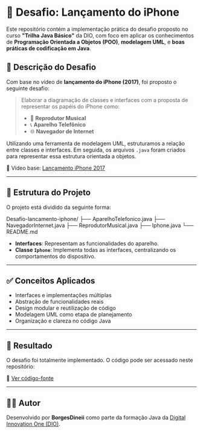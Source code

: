 # 📱 Desafio: Lançamento do iPhone

Este repositório contém a implementação prática do desafio proposto no curso **"Trilha Java Básico"** da DIO, com foco em aplicar os conhecimentos de **Programação Orientada a Objetos (POO)**, **modelagem UML**, e **boas práticas de codificação em Java**.

## 🎯 Descrição do Desafio

Com base no vídeo de **lançamento do iPhone (2017)**, foi proposto o seguinte desafio:

> Elaborar a diagramação de classes e interfaces com a proposta de representar os papéis do iPhone como:
>
> - 🎵 **Reprodutor Musical**
> - 📞 **Aparelho Telefônico**
> - 🌐 **Navegador de Internet**

Utilizando uma ferramenta de modelagem UML, estruturamos a relação entre classes e interfaces. Em seguida, os arquivos `.java` foram criados para representar essa estrutura orientada a objetos.

🔗 Vídeo base: [Lançamento iPhone 2017](https://www.youtube.com/watch?v=1xQeXOz0Ncs)

---

## 📁 Estrutura do Projeto

O projeto está dividido da seguinte forma:

Desafio-lancamento-iphone/
├── AparelhoTelefonico.java
├── NavegadorInternet.java
├── ReprodutorMusical.java
├── Iphone.java
└── README.md


- **Interfaces**: Representam as funcionalidades do aparelho.
- **Classe `Iphone`**: Implementa todas as interfaces, centralizando os comportamentos do dispositivo.

---

## ✅ Conceitos Aplicados

- Interfaces e implementações múltiplas
- Abstração de funcionalidades reais
- Design modular e reutilização de código
- Modelagem UML como etapa de planejamento
- Organização e clareza no código Java

---

## 🚀 Resultado

O desafio foi totalmente implementado. O código pode ser acessado neste repositório:

🔗 [Ver código-fonte](https://github.com/BorgesDineii/dio_trillha_java_basico/tree/main/Desafio-lancamento-iphone)

---

## 👨‍💻 Autor

Desenvolvido por **BorgesDineii** como parte da formação Java da [Digital Innovation One (DIO)](https://www.dio.me/).


